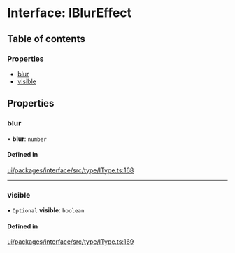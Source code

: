 # Interface: IBlurEffect

## Table of contents

### Properties

- [blur](IBlurEffect.md#blur)
- [visible](IBlurEffect.md#visible)

## Properties

### blur

• **blur**: `number`

#### Defined in

[ui/packages/interface/src/type/IType.ts:168](https://github.com/leaferjs/leafer-ui/blob/311af1d/packages/interface/src/type/IType.ts#L168)

___

### visible

• `Optional` **visible**: `boolean`

#### Defined in

[ui/packages/interface/src/type/IType.ts:169](https://github.com/leaferjs/leafer-ui/blob/311af1d/packages/interface/src/type/IType.ts#L169)
